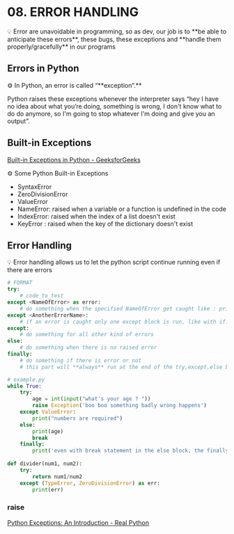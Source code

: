 # 08. ERROR HANDLING

<aside>
💡 Error are unavoidable in programming, so as dev, our job is to **be able to anticipate these errors**, these bugs, these exceptions  and **handle them properly/gracefully** in our programs

</aside>

## Errors in Python

<aside>
⚙ In Python, an error is called “**exception”.**

Python raises these exceptions whenever the interpreter says “hey I have no idea about what  you’re doing, something is wrong, I don't know what to do do anymore, so I'm going to stop whatever I'm doing and give you an output”.

</aside>

## Built-in Exceptions

[Built-in Exceptions in Python - GeeksforGeeks](https://www.geeksforgeeks.org/built-exceptions-python/)

<aside>
⚙ Some Python Built-in Exceptions

- SyntaxError
- ZeroDivisionError
- ValueError
- NameError: raised when a variable or a function is undefined in the code
- IndexError: raised when the index of a list doesn't exist
- KeyError : raised when the key of the dictionary doesn't exist
</aside>

## Error Handling

<aside>
💡 Error handling allows us to let the python script continue running even if there are errors

</aside>

```python
# FORMAT
try:
	# code_to_test
except <NameOfError> as error:
	# do something when the specified NameOfError get caught like : print(error)
except <AnotherErrorName>:
	# if an error is caught only one except block is run, like with if..elif
except:
	# do something for all other kind of errors
else:
	# do something when there is no raised error
finally:
	# do something if there is error or not
	# this part will **always** run at the end of the try,except,else block statement
```

```python
# example.py
while True:
	try:
		age = int(input("what's your age ? "))
		raise Exception('boo boo something badly wrong happens')
	except ValueError:
		print("numbers are required")
	else:
		print(age)
		break
	finally:
		print('even with break statement in the else block, the finally block will runs after')
	
def divider(num1, num2):
	try:
		return num1/num2
	except (TypeError, ZeroDivisionError) as err:
		print(err)
```

### raise

[Python Exceptions: An Introduction - Real Python](https://realpython.com/python-exceptions/)